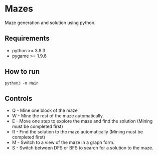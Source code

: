 # Mazes
Maze generation and solution using python.

## Requirements
* python >= 3.8.3
* pygame >= 1.9.6

## How to run
```
python3 -m Main
```

## Controls
* Q - Mine one block of the maze
* W - Mine the rest of the maze automatically.
* E - Move one step to explore the maze and find the solution (Mining must be completed first)
* R - Find the solution to the maze automatically (Mining must be completed first)
* M - Switch to a view of the maze in a graph form.
* S - Switch between DFS or BFS to search for a solution to the maze.
